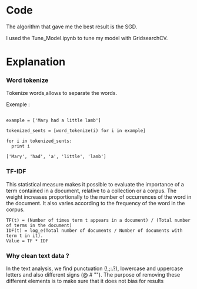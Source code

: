 # Code
The algorithm that gave me the best result is the SGD.

I used the Tune_Model.ipynb to tune my model with GridsearchCV.

# Explanation

### Word tokenize

Tokenize words,allows to separate the words.

Exemple :
```from nltk.tokenize import word_tokenize

example = ['Mary had a little lamb']
     
tokenized_sents = [word_tokenize(i) for i in example]
            
for i in tokenized_sents:
  print i
 
['Mary', 'had', 'a', 'little', 'lamb']
```

### TF-IDF

This statistical measure makes it possible to evaluate the importance of a term contained in a document, relative to a collection or a corpus. The weight increases proportionally to the number of occurrences of the word in the document. It also varies according to the frequency of the word in the corpus.

```
TF(t) = (Number of times term t appears in a document) / (Total number of terms in the document)
IDF(t) = log_e(Total number of documents / Number of documents with term t in it).
Value = TF * IDF
```

### Why clean text data ?
In the text analysis, we find punctuation (!,;:.?), lowercase and uppercase letters and also different signs (@ # ""). 
The purpose of removing these different elements is to make sure that it does not bias for results
